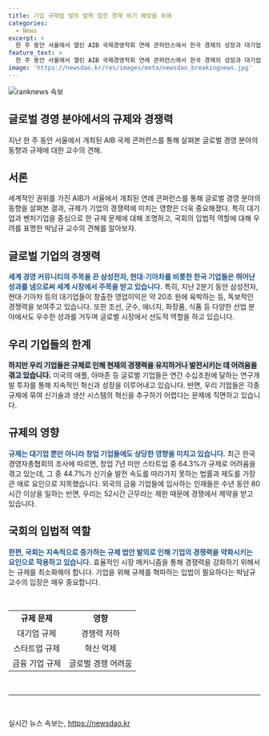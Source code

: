 ```yaml
---
title: 기업 규제법 발의 발목 잡힌 경제 위기 예방을 위해
categories:
  - News
excerpt: >
  한 주 동안 서울에서 열린 AIB 국제경영학회 연례 콘퍼런스에서 한국 경제의 성장과 대기업의 글로벌 주목을 끌었음. 그러나 대기업 규제로 신기술 발전에 제동을 걸어 경영에 부정적 영향을 끼쳤으며, 국회는 규제 법안 발의 증가로 시장 메커니즘 저해. 규제 혁파를 통해 기업의 글로벌 경쟁력 확보 필요. 
feature_text: >
  한 주 동안 서울에서 열린 AIB 국제경영학회 연례 콘퍼런스에서 한국 경제의 성장과 대기업의 글로벌 주목을 끌었음. 그러나 대기업 규제로 신기술 발전에 제동을 걸어 경영에 부정적 영향을 끼쳤으며, 국회는 규제 법안 발의 증가로 시장 메커니즘 저해. 규제 혁파를 통해 기업의 글로벌 경쟁력 확보 필요. 
image: 'https://newsdao.kr/res/images/meta/newsdao_breakingnews.jpg'
---
```


<p><img src="https://newsdao.kr/res/images/meta/newsdao_breakingnews.jpg" alt="ranknews 속보" /></p>

<h2>글로벌 경영 분야에서의 규제와 경쟁력</h2>

<p data-ke-size="size16">지난 한 주 동안 서울에서 개최된 AIB 국제 콘퍼런스를 통해 살펴본 글로벌 경영 분야의 동향과 규제에 대한 교수의 견해.</p>

<h2 data-ke-size="size26">서론</h2>

<p>세계적인 권위를 가진 AIB가 서울에서 개최된 연례 콘퍼런스를 통해 글로벌 경영 분야의 동향을 살펴본 결과, 규제가 기업의 경쟁력에 미치는 영향은 더욱 중요해졌다. 특히 대기업과 벤처기업을 중심으로 한 규제 문제에 대해 조명하고, 국회의 입법적 역할에 대해 우려를 표명한 박남규 교수의 견해를 알아보자. </p>

<h2 data-ke-size="size26">글로벌 기업의 경쟁력</h2>

<p><b><span style="color: #1a5490;">세계 경영 커뮤니티의 주목을 끈 삼성전자, 현대·기아차를 비롯한 한국 기업들은 뛰어난 성과를 냄으로써 세계 시장에서 주목을 받고 있습니다.</span></b> 특히, 지난 2분기 동안 삼성전자, 현대·기아차 등의 대기업들이 창출한 영업이익은 약 20조 원에 육박하는 등, 독보적인 경쟁력을 보여주고 있습니다. 또한 조선, 군수, 에너지, 화장품, 식품 등 다양한 산업 분야에서도 우수한 성과를 거두며 글로벌 시장에서 선도적 역할을 하고 있습니다.</p>

<h2 data-ke-size="size26">우리 기업들의 한계</h2>

<p><span style="background-color: #21538527;"><b>하지만 우리 기업들은 규제로 인해 현재의 경쟁력을 유지하거나 발전시키는 데 어려움을 겪고 있습니다.</b></span> 미국의 애플, 아마존 등 글로벌 기업들은 연간 수십조원에 달하는 연구개발 투자를 통해 지속적인 혁신과 성장을 이루어내고 있습니다. 반면, 우리 기업들은 각종 규제에 묶여 신기술과 생산 시스템의 혁신을 추구하기 어렵다는 문제에 직면하고 있습니다.</p>

<h2 data-ke-size="size26">규제의 영향</h2>

<p><b><span style="color: #1a5490;">규제는 대기업 뿐만 아니라 창업 기업들에도 상당한 영향을 미치고 있습니다.</span></b> 최근 한국경영자총협회의 조사에 따르면, 창업 7년 미만 스타트업 중 64.3%가 규제로 어려움을 겪고 있는데, 그 중 44.7%가 신기술 발전 속도를 따라가지 못하는 법률과 제도를 가장 큰 애로 요인으로 지목했습니다. 외국의 금융 기업들에 입사하는 인재들은 수년 동안 80시간 이상을 일하는 반면, 우리는 52시간 근무라는 제한 때문에 경쟁에서 제약을 받고 있습니다.</p>

<h2 data-ke-size="size26">국회의 입법적 역할</h2>

<p><b><span style="color: #1a5490;">한편, 국회는 지속적으로 증가하는 규제 법안 발의로 인해 기업의 경쟁력을 약화시키는 요인으로 작용하고 있습니다.</span></b> 효율적인 시장 메커니즘을 통해 경쟁력을 강화하기 위해서는 규제를 최소화해야 합니다. 기업을 위해 규제를 혁파하는 입법이 필요하다는 박남규 교수의 입장은 매우 중요합니다.</p>

<p data-ke-size="size16">&nbsp;</p>

<table>
<tbody>
<tr>
<td style="text-align: center; height: 17px;"><b>규제 문제</b></td>
<td style="text-align: center; height: 17px;"><b>영향</b></td>
</tr>
<tr>
<td style="text-align: center; height: 17px;">대기업 규제</td>
<td style="text-align: center; height: 17px;">경쟁력 저하</td>
</tr>
<tr>
<td style="text-align: center; height: 17px;">스타트업 규제</td>
<td style="text-align: center; height: 17px;">혁신 억제</td>
</tr>
<tr>
<td style="text-align: center; height: 17px;">금융 기업 규제</td>
<td style="text-align: center; height: 17px;">글로벌 경쟁 어려움</td>
</tr>
</tbody>
</table>

<p data-ke-size="size16">&nbsp;</p>

<hr>

<p data-ke-size="size16">&nbsp;</p>
실시간 뉴스 속보는, <a href="https://newsdao.kr" rel="dofollow">https://newsdao.kr</a>


